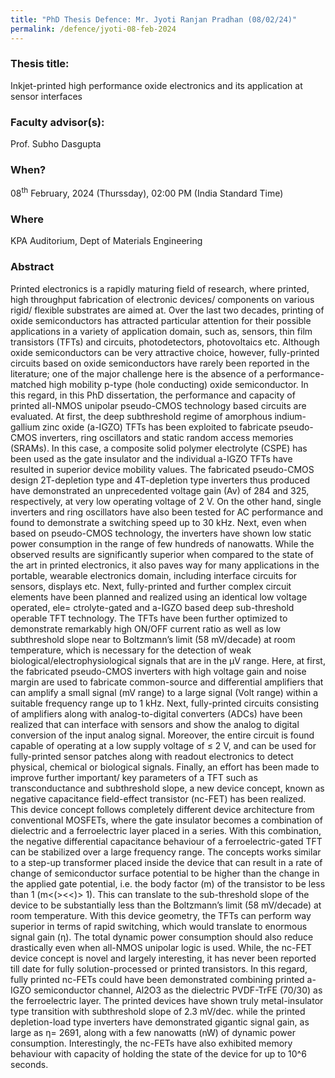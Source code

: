 ```yaml
---
title: "PhD Thesis Defence: Mr. Jyoti Ranjan Pradhan (08/02/24)"
permalink: /defence/jyoti-08-feb-2024
---
```

### Thesis title:
Inkjet-printed high performance oxide electronics and its application at  sensor interfaces

### Faculty advisor(s):
Prof. Subho Dasgupta

### When?
08<sup>th</sup> February, 2024 (Thurssday), 02:00 PM (India Standard Time)

### Where
KPA Auditorium, Dept of Materials Engineering

### Abstract
Printed electronics is a rapidly maturing field of research, where  printed, high throughput fabrication of electronic devices/ components  on various rigid/ flexible substrates are aimed at. Over the last two  decades, printing of oxide semiconductors has attracted particular  attention for their possible applications in a variety of application  domain, such as, sensors, thin film transistors (TFTs) and circuits,  photodetectors, photovoltaics etc. Although oxide semiconductors can be  very attractive choice, however, fully-printed circuits based on oxide  semiconductors have rarely been reported in the literature; one of the  major challenge here is the absence of a performance-matched high  mobility p-type (hole conducting) oxide semiconductor. In this regard,  in this PhD dissertation, the performance and capacity of printed  all-NMOS unipolar pseudo-CMOS technology based circuits are evaluated.
 At first, the deep subthreshold regime of amorphous indium-gallium zinc  oxide (a-IGZO) TFTs has been exploited to fabricate pseudo-CMOS  inverters, ring oscillators and static random access memories (SRAMs).  In this case, a composite solid polymer electrolyte (CSPE) has been used  as the gate insulator and the individual a-IGZO TFTs have resulted in  superior device mobility values. The fabricated pseudo-CMOS design  2T-depletion type and 4T-depletion type inverters thus produced have  demonstrated an unprecedented voltage gain (Av) of 284 and 325,  respectively, at very low operating voltage of 2 V. On the other hand,  single inverters and ring oscillators have also been tested for AC  performance and found to demonstrate a switching speed up to 30 kHz.  Next, even when based on pseudo-CMOS technology, the inverters have  shown low static power consumption in the range of few hundreds of  nanowatts. While the observed results are significantly superior when  compared to the state of the art in printed electronics, it also paves  way for many applications in the portable, wearable electronics domain,  including interface circuits for sensors, displays etc.
 Next, fully-printed and further complex circuit elements have been  planned and realized using an identical low voltage operated, ele= ctrolyte-gated and a-IGZO based deep sub-threshold operable TFT technology. The TFTs have been further optimized to demonstrate  remarkably high ON/OFF current ratio as well as low subthreshold slope  near to Boltzmann’s limit (58 mV/decade) at room temperature, which is  necessary for the detection of weak biological/electrophysiological  signals that are in the µV range. Here, at first, the fabricated  pseudo-CMOS inverters with high voltage gain and noise margin are used  to fabricate common-source and differential amplifiers that can amplify  a small signal (mV range) to a large signal (Volt range) within a  suitable frequency range up to 1 kHz. Next, fully-printed circuits  consisting of amplifiers along with analog-to-digital converters (ADCs)  have been realized that can interface with sensors and show the analog  to digital conversion of the input analog signal. Moreover, the entire  circuit is found capable of operating at a low supply voltage of ≤ 2 V,  and can be used for fully-printed sensor patches along with readout  electronics to detect physical, chemical or biological signals.
 Finally, an effort has been made to improve further important/ key  parameters of a TFT such as transconductance and subthreshold slope, a  new device concept, known as negative capacitance field-effect  transistor (nc-FET) has been realized. This device concept follows  completely different device architecture from conventional MOSFETs,  where the gate insulator becomes a combination of dielectric and a  ferroelectric layer placed in a series. With this combination, the  negative differential capacitance behaviour of a ferroelectric-gated TFT  can be stabilized over a large frequency range. The concepts works  similar to a step-up transformer placed inside the device that can  result in a rate of change of semiconductor surface potential to be  higher than the change in the applied gate potential, i.e. the body  factor (m) of the transistor to be less than 1 (m<(><<)> 1). This can  translate to the sub-threshold slope of the device to be substantially  less than the Boltzmann’s limit (58 mV/decade) at room temperature. With  this device geometry, the TFTs can perform way superior in terms of  rapid switching, which would translate to enormous signal gain (η). The  total dynamic power consumption should also reduce drastically even when  all-NMOS unipolar logic is used. While, the nc-FET device concept is  novel and largely interesting, it has never been reported till date for  fully solution-processed or printed transistors. In this regard, fully  printed nc-FETs could have been demonstrated combining printed a-IGZO  semiconductor channel, Al2O3 as the dielectric PVDF-TrFE (70/30) as the  ferroelectric layer. The printed devices have shown truly  metal-insulator type transition with subthreshold slope of 2.3 mV/dec.  while the printed depletion-load type inverters have demonstrated  gigantic signal gain, as large as η= 2691, along with a few nanowatts  (nW) of dynamic power consumption. Interestingly, the nc-FETs have also  exhibited memory behaviour with capacity of holding the state of the  device for up to 10^6 seconds.